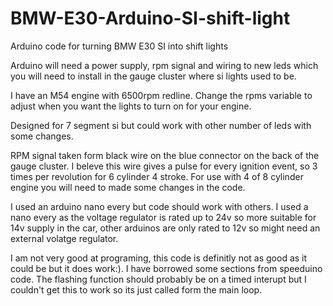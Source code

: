 # BMW-E30-Arduino-SI-shift-light
Arduino code for turning BMW E30 SI into shift lights

Arduino will need a power supply, rpm signal and wiring to new leds which you will need to install in the gauge cluster where si lights used to be.

I have an M54 engine with 6500rpm redline. Change the rpms variable to adjust when you want the lights to turn on for your engine. 

Designed for 7 segment si but could work with other number of leds with some changes.

RPM signal taken form black wire on the blue connector on the back of the gauge cluster. I beleve this wire gives a pulse for every ignition event, so 3 times per revolution for 6 cylinder 4 stroke. For use with 4 of 8 cylinder engine you will need to made some changes in the code. 

I used an arduino nano every but code should work with others. I used a nano every as the voltage regulator is rated up to 24v so more suitable for 14v supply in the car, other arduinos are only rated to 12v so might need an external volatge regulator. 

I am not very good at programing, this code is definitly not as good as it could be but it does work:). I have borrowed some sections from speeduino code. The flashing function should probably be on a timed interupt but I couldn't get this to work so its just called form the main loop. 
